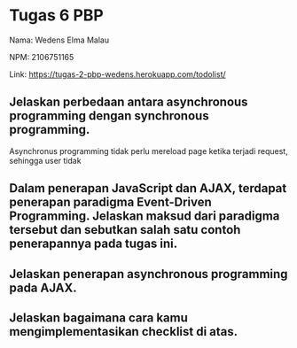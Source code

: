 # Tugas 6 PBP

Nama: Wedens Elma Malau

NPM: 2106751165

Link: https://tugas-2-pbp-wedens.herokuapp.com/todolist/

## Jelaskan perbedaan antara asynchronous programming dengan synchronous programming.

Asynchronus programming tidak perlu mereload page ketika terjadi request, sehingga user tidak

## Dalam penerapan JavaScript dan AJAX, terdapat penerapan paradigma Event-Driven Programming. Jelaskan maksud dari paradigma tersebut dan sebutkan salah satu contoh penerapannya pada tugas ini.



## Jelaskan penerapan asynchronous programming pada AJAX.



## Jelaskan bagaimana cara kamu mengimplementasikan checklist di atas.

